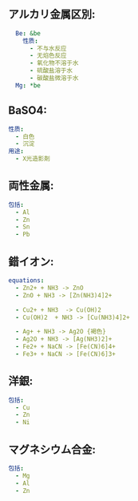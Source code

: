 ## アルカリ金属区別:

```yaml
  Be: &be
    性质:
      - 不与水反应
      - 无焰色反应
      - 氧化物不溶于水
      - 硫酸盐溶于水
      - 碳酸盐微溶于水
  Mg: *be

```

## BaSO4:

```yaml
性质:
  - 白色
  - 沉淀
用途:
  - X光造影剤

```

## 両性金属:

```yaml
包括:
  - Al
  - Zn
  - Sn
  - Pb

```

## 錯イオン:

```yaml
equations:
  - Zn2+ + NH3 -> ZnO
  - ZnO + NH3 -> [Zn(NH3)4]2+

  - Cu2+ + NH3  -> Cu(OH)2
  - Cu(OH)2  + NH3 -> [Cu(NH3)4]2+

  - Ag+ + NH3 -> Ag2O {褐色}
  - Ag2O + NH3 -> [Ag(NH3)2]+
  - Fe2+ + NaCN -> [Fe(CN)6]4+
  - Fe3+ + NaCN -> [Fe(CN)6]3+

```

## 洋銀:

```yaml
包括:
  - Cu
  - Zn
  - Ni

```

## マグネシウム合金:

```yaml
包括:
  - Mg
  - Al
  - Zn
```
